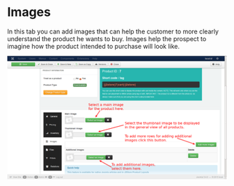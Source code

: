 # Images

In this tab you can add images that can help the customer to more clearly understand the product he wants to buy. Images help the prospect to imagine how the product intended to purchase will look like.

![Downloadable Images](product_down_images_1.png)

